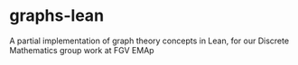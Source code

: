 # graphs-lean
A partial implementation of graph theory concepts in Lean, for our Discrete Mathematics group work at FGV EMAp
